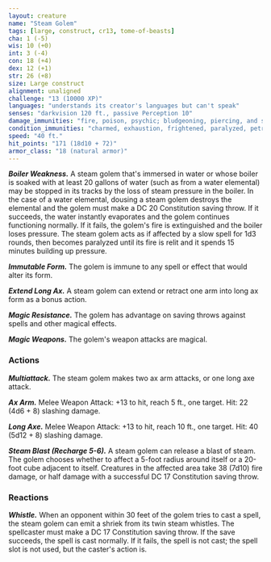 ```yaml
---
layout: creature
name: "Steam Golem"
tags: [large, construct, cr13, tome-of-beasts]
cha: 1 (-5)
wis: 10 (+0)
int: 3 (-4)
con: 18 (+4)
dex: 12 (+1)
str: 26 (+8)
size: Large construct
alignment: unaligned
challenge: "13 (10000 XP)"
languages: "understands its creator's languages but can't speak"
senses: "darkvision 120 ft., passive Perception 10"
damage_immunities: "fire, poison, psychic; bludgeoning, piercing, and slashing from nonmagical weapons that aren't adamantine"
condition_immunities: "charmed, exhaustion, frightened, paralyzed, petrified, poisoned"
speed: "40 ft."
hit_points: "171 (18d10 + 72)"
armor_class: "18 (natural armor)"
---
```


***Boiler Weakness.*** A steam golem that's immersed in water or whose boiler is soaked with at least 20 gallons of water (such as from a water elemental) may be stopped in its tracks by the loss of steam pressure in the boiler. In the case of a water elemental, dousing a steam golem destroys the elemental and the golem must make a DC 20 Constitution saving throw. If it succeeds, the water instantly evaporates and the golem continues functioning normally. If it fails, the golem's fire is extinguished and the boiler loses pressure. The steam golem acts as if affected by a slow spell for 1d3 rounds, then becomes paralyzed until its fire is relit and it spends 15 minutes building up pressure.

***Immutable Form.*** The golem is immune to any spell or effect that would alter its form.

***Extend Long Ax.*** A steam golem can extend or retract one arm into long ax form as a bonus action.

***Magic Resistance.*** The golem has advantage on saving throws against spells and other magical effects.

***Magic Weapons.*** The golem's weapon attacks are magical.

### Actions

***Multiattack.*** The steam golem makes two ax arm attacks, or one long axe attack.

***Ax Arm.*** Melee Weapon Attack: +13 to hit, reach 5 ft., one target. Hit: 22 (4d6 + 8) slashing damage.

***Long Axe.*** Melee Weapon Attack: +13 to hit, reach 10 ft., one target. Hit: 40 (5d12 + 8) slashing damage.

***Steam Blast (Recharge 5-6).*** A steam golem can release a blast of steam. The golem chooses whether to affect a 5-foot radius around itself or a 20-foot cube adjacent to itself. Creatures in the affected area take 38 (7d10) fire damage, or half damage with a successful DC 17 Constitution saving throw.

### Reactions

***Whistle.*** When an opponent within 30 feet of the golem tries to cast a spell, the steam golem can emit a shriek from its twin steam whistles. The spellcaster must make a DC 17 Constitution saving throw. If the save succeeds, the spell is cast normally. If it fails, the spell is not cast; the spell slot is not used, but the caster's action is.

